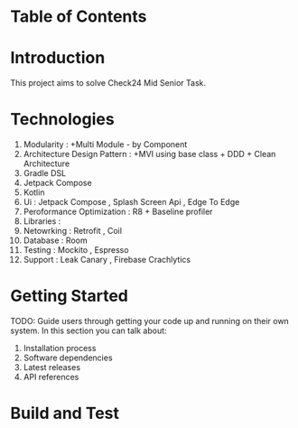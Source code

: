 # **Table of Contents**

# Introduction 
This project aims to solve Check24 Mid Senior Task. 

# **Technologies**
1. Modularity : +Multi Module - by Component
2. Architecture Design Pattern : +MVI using base class + DDD + Clean Architecture
3. Gradle DSL
4. Jetpack Compose
5. Kotlin
6. Ui : Jetpack Compose , Splash Screen Api , Edge To Edge
8. Peroformance Optimization : R8 + Baseline profiler
9. Libraries :
  1. Netowrking  : Retrofit , Coil
  2. Database    : Room
  3. Testing     : Mockito , Espresso
  4. Support     : Leak Canary , Firebase Crachlytics
  
  

# Getting Started
TODO: Guide users through getting your code up and running on their own system. In this section you can talk about:
1.	Installation process
2.	Software dependencies
3.	Latest releases
4.	API references

# Build and Test
